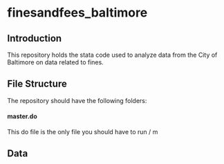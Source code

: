 # finesandfees_baltimore

## Introduction 

This repository holds the stata code used to analyze data from the City of Baltimore on data related to fines. 
## File Structure 

The repository should have the following folders:

#### master.do

This do file is the only file you should have to run / m

## Data



## 
